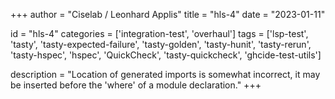
+++
author = "Ciselab / Leonhard Applis"
title = "hls-4"
date = "2023-01-11"

id = "hls-4"
categories = ['integration-test', 'overhaul']
tags = ['lsp-test', 'tasty', 'tasty-expected-failure', 'tasty-golden', 'tasty-hunit', 'tasty-rerun', 'tasty-hspec', 'hspec', 'QuickCheck', 'tasty-quickcheck', 'ghcide-test-utils']

description = "Location of generated imports is somewhat incorrect, it may be inserted before the 'where' of a module declaration."
+++
